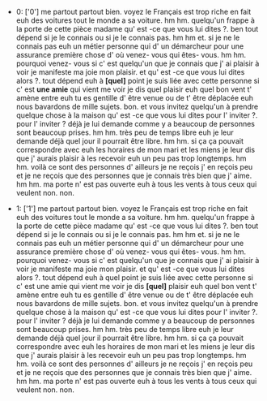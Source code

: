  * 0: ['0']
	me partout partout bien.
	 voyez le Français est trop riche en fait euh des voitures tout le monde a sa voiture.
	 hm hm.
	 quelqu'un frappe à la porte de cette pièce madame qu' est -ce que vous lui dites ?.
	 ben tout dépend si je le connais ou si je le connais pas.
	 hm hm et.
	 si je ne le connais pas euh un métier personne qui d' un démarcheur pour une assurance première chose d' où venez- vous qui êtes- vous.
	 hm hm.
	 pourquoi venez- vous si c' est quelqu'un que je connais que j' ai plaisir à voir je manifeste ma joie mon plaisir.
	 et qu' est -ce que vous lui dites alors ?.
	 tout dépend euh à **[quel]** point je suis liée avec cette personne si c' est **une amie** qui vient me voir je dis quel plaisir euh quel bon vent t' amène entre euh tu es gentille d' être venue ou de t' être déplacée euh nous bavardons de mille sujets.
	 bon.
	 et vous invitez quelqu'un à prendre quelque chose à la maison qu' est -ce que vous lui dites pour l' inviter ?.
	 pour l' inviter ? déjà je lui demande comme y a beaucoup de personnes sont beaucoup prises.
	 hm hm.
	 très peu de temps libre euh je leur demande déjà quel jour il pourrait être libre.
	 hm hm.
	 si ça ça pouvait correspondre avec euh les horaires de mon mari et les miens je leur dis que j' aurais plaisir à les recevoir euh un peu pas trop longtemps.
	 hm hm.
	 voilà ce sont des personnes d' ailleurs je ne reçois j' en reçois peu et je ne reçois que des personnes que je connais très bien que j' aime.
	 hm hm.
	 ma porte n' est pas ouverte euh à tous les vents à tous ceux qui veulent non.
	 non.
	
 * 1: ['1']
	me partout partout bien.
	 voyez le Français est trop riche en fait euh des voitures tout le monde a sa voiture.
	 hm hm.
	 quelqu'un frappe à la porte de cette pièce madame qu' est -ce que vous lui dites ?.
	 ben tout dépend si je le connais ou si je le connais pas.
	 hm hm et.
	 si je ne le connais pas euh un métier personne qui d' un démarcheur pour une assurance première chose d' où venez- vous qui êtes- vous.
	 hm hm.
	 pourquoi venez- vous si c' est quelqu'un que je connais que j' ai plaisir à voir je manifeste ma joie mon plaisir.
	 et qu' est -ce que vous lui dites alors ?.
	 tout dépend euh à quel point je suis liée avec cette personne si c' est une amie qui vient me voir je dis **[quel]** plaisir euh quel bon vent t' amène entre euh tu es gentille d' être venue ou de t' être déplacée euh nous bavardons de mille sujets.
	 bon.
	 et vous invitez quelqu'un à prendre quelque chose à la maison qu' est -ce que vous lui dites pour l' inviter ?.
	 pour l' inviter ? déjà je lui demande comme y a beaucoup de personnes sont beaucoup prises.
	 hm hm.
	 très peu de temps libre euh je leur demande déjà quel jour il pourrait être libre.
	 hm hm.
	 si ça ça pouvait correspondre avec euh les horaires de mon mari et les miens je leur dis que j' aurais plaisir à les recevoir euh un peu pas trop longtemps.
	 hm hm.
	 voilà ce sont des personnes d' ailleurs je ne reçois j' en reçois peu et je ne reçois que des personnes que je connais très bien que j' aime.
	 hm hm.
	 ma porte n' est pas ouverte euh à tous les vents à tous ceux qui veulent non.
	 non.
	
